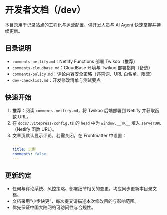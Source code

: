 # 开发者文档（/dev）

本目录用于记录站点的工程化与运营配置，供开发人员与 AI Agent 快速掌握并持续更新。

## 目录说明
- `comments-netlify.md`：Netlify Functions 部署 Twikoo（推荐）
- `comments-cloudbase.md`：CloudBase 环境与 Twikoo 部署指南（备选）
- `comments-policy.md`：评论内容安全策略（违禁词、URL 白名单、限流）
- `dev-checklist.md`：开发修改清单与测试要点

## 快速开始
1. 推荐：阅读 `comments-netlify.md`，将 Twikoo 后端部署到 Netlify 并获取函数 URL。
2. 在 `docs/.vitepress/config.ts` 的 `head` 中为 `window.__TK__` 填入 `serverURL`（Netlify 函数 URL）。
3. 文章页默认显示评论，若需关闭，在 Frontmatter 中设置：
   ```yaml
   ---
   title: 示例
   comments: false
   ---
   ```

## 更新约定
- 任何与评论系统、风控策略、部署细节相关的变更，均应同步更新本目录文档。
- 文档采用“小步快更”，每次提交请描述本次修改目的与影响范围。
- 优先保证中国大陆网络可访问性与合规性。
